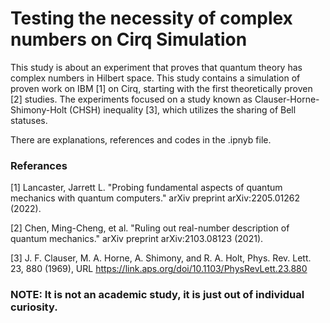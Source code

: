 # Testing the necessity of complex numbers on Cirq Simulation

This study is about an experiment that proves that quantum theory has complex numbers in Hilbert space. This study contains a simulation of proven work on IBM [1] on Cirq, starting with the first theoretically proven [2] studies. The experiments focused on a study known as Clauser-Horne-Shimony-Holt (CHSH) inequality [3], which utilizes the sharing of Bell statuses. 

There are explanations, references and codes in the .ipnyb file. 


### Referances

[1] Lancaster, Jarrett L. "Probing fundamental aspects of quantum mechanics with quantum computers." arXiv preprint arXiv:2205.01262 (2022).

[2] Chen, Ming-Cheng, et al. "Ruling out real-number description of quantum mechanics." arXiv preprint arXiv:2103.08123 (2021).

[3] J. F. Clauser, M. A. Horne, A. Shimony, and R. A. Holt, Phys. Rev. Lett. 23, 880 (1969), URL https://link.aps.org/doi/10.1103/PhysRevLett.23.880


### NOTE: It is not an academic study, it is just out of individual curiosity.


